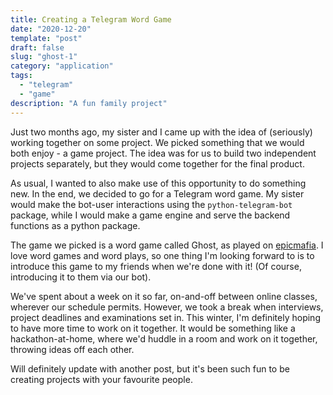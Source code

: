 ```yaml
---
title: Creating a Telegram Word Game
date: "2020-12-20"
template: "post"
draft: false
slug: "ghost-1"
category: "application"
tags:
  - "telegram"
  - "game"
description: "A fun family project"
---
```


Just two months ago, my sister and I came up with the idea of (seriously) working together on some project. We picked something that we would both enjoy - a game project. The idea was for us to build two independent projects separately, but they would come together for the final product. 

As usual, I wanted to also make use of this opportunity to do something new. In the end, we decided to go for a Telegram word game. My sister would make the bot-user interactions using the `python-telegram-bot` package, while I would make a game engine and serve the backend functions as a python package.

The game we picked is a word game called Ghost, as played on [epicmafia](epicmafia.com). I love word games and word plays, so one thing I'm looking forward to is to introduce this game to my friends when we're done with it! (Of course, introducing it to them via our bot).

We've spent about a week on it so far, on-and-off between online classes, wherever our schedule permits. However, we took a break when interviews, project deadlines and examinations set in. This winter, I'm definitely hoping to have more time to work on it together. It would be something like a hackathon-at-home, where we'd huddle in a room and work on it together, throwing ideas off each other.

Will definitely update with another post, but it's been such fun to be creating projects with your favourite people.
